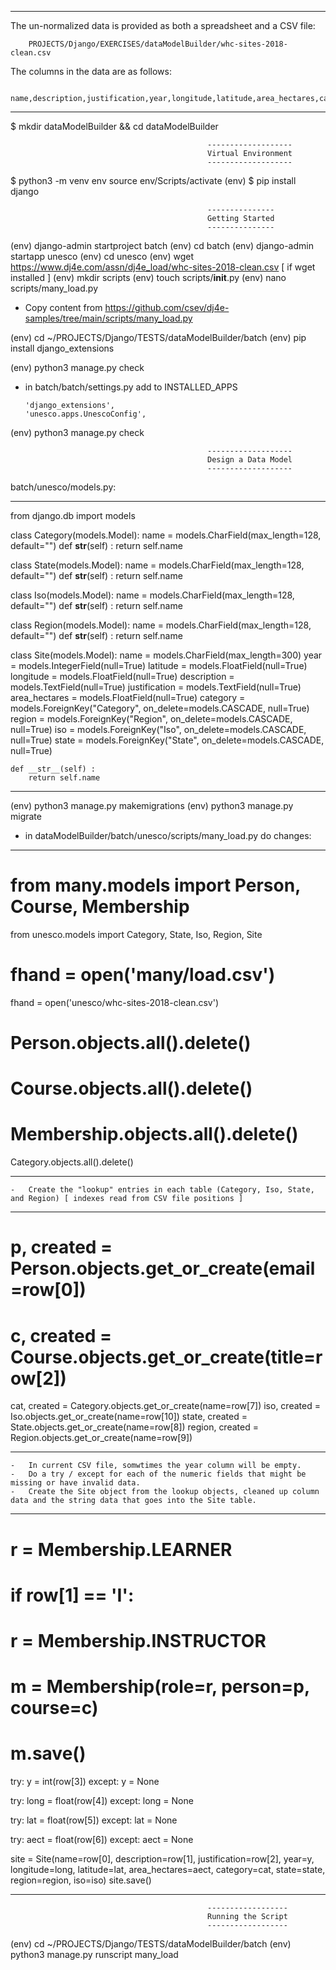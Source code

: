 __________________________________________________________________________________________________________

 The un-normalized data is provided as both a spreadsheet and a CSV file:

        PROJECTS/Django/EXERCISES/dataModelBuilder/whc-sites-2018-clean.csv

 The columns in the data are as follows:

        name,description,justification,year,longitude,latitude,area_hectares,category,state,region,iso

__________________________________________________________________________________________________________

$ mkdir dataModelBuilder && cd dataModelBuilder

                                                -------------------
                                                Virtual Environment
                                                -------------------

$ python3 -m venv env
source env/Scripts/activate
(env) $ pip install django

                                                ---------------
                                                Getting Started
                                                ---------------

(env) django-admin startproject batch
(env) cd batch
(env) django-admin startapp unesco
(env) cd unesco
(env) wget https://www.dj4e.com/assn/dj4e_load/whc-sites-2018-clean.csv [ if wget installed ]
(env) mkdir scripts
(env) touch scripts/__init__.py
(env) nano scripts/many_load.py

-   Copy content from https://github.com/csev/dj4e-samples/tree/main/scripts/many_load.py

(env) cd ~/PROJECTS/Django/TESTS/dataModelBuilder/batch
(env) pip install django_extensions

(env) python3 manage.py check

-   in batch/batch/settings.py add to INSTALLED_APPS

        'django_extensions',
        'unesco.apps.UnescoConfig',

(env) python3 manage.py check

                                                -------------------
                                                Design a Data Model
                                                -------------------

 batch/unesco/models.py:

------------------------------------------------------------------------------------------
from django.db import models

class Category(models.Model):
    name = models.CharField(max_length=128, default="")
    def __str__(self) :
        return self.name

class State(models.Model):
    name = models.CharField(max_length=128, default="")
    def __str__(self) :
        return self.name

class Iso(models.Model):
    name = models.CharField(max_length=128, default="")
    def __str__(self) :
        return self.name

class Region(models.Model):
    name = models.CharField(max_length=128, default="")
    def __str__(self) :
        return self.name

class Site(models.Model):
    name = models.CharField(max_length=300)
    year = models.IntegerField(null=True)
    latitude = models.FloatField(null=True)
    longitude = models.FloatField(null=True)
    description = models.TextField(null=True)
    justification = models.TextField(null=True)
    area_hectares = models.FloatField(null=True)
    category = models.ForeignKey("Category", on_delete=models.CASCADE, null=True)
    region = models.ForeignKey("Region", on_delete=models.CASCADE, null=True)
    iso = models.ForeignKey("Iso", on_delete=models.CASCADE, null=True)
    state = models.ForeignKey("State", on_delete=models.CASCADE, null=True)

    def __str__(self) :
        return self.name

------------------------------------------------------------------------------------------

(env) python3 manage.py makemigrations
(env) python3 manage.py migrate

-   in dataModelBuilder/batch/unesco/scripts/many_load.py do changes:

------------------------------------------------------------------------------
#   from many.models import Person, Course, Membership
from unesco.models import Category, State, Iso, Region, Site

#   fhand = open('many/load.csv')
fhand = open('unesco/whc-sites-2018-clean.csv')

#   Person.objects.all().delete()
#   Course.objects.all().delete()
#   Membership.objects.all().delete()
Category.objects.all().delete()

------------------------------------------------------------------------------

    -   Create the "lookup" entries in each table (Category, Iso, State, and Region) [ indexes read from CSV file positions ] 

------------------------------------------------------------------------------

#   p, created = Person.objects.get_or_create(email=row[0])
#   c, created = Course.objects.get_or_create(title=row[2])
cat, created = Category.objects.get_or_create(name=row[7])
iso, created = Iso.objects.get_or_create(name=row[10])
state, created = State.objects.get_or_create(name=row[8])
region, created = Region.objects.get_or_create(name=row[9])

------------------------------------------------------------------------------

    -   In current CSV file, somwtimes the year column will be empty. 
    -   Do a try / except for each of the numeric fields that might be missing or have invalid data.
    -   Create the Site object from the lookup objects, cleaned up column data and the string data that goes into the Site table.

------------------------------------------------------------------------------

#   r = Membership.LEARNER
#   if row[1] == 'I':
#       r = Membership.INSTRUCTOR
#   m = Membership(role=r, person=p, course=c)
#   m.save()
try:
    y = int(row[3])
except:
    y = None

try:
    long = float(row[4])
except:
    long = None

try:
    lat = float(row[5])
except:
    lat = None

try:
    aect = float(row[6])
except:
    aect = None

site = Site(name=row[0], description=row[1], justification=row[2], year=y, longitude=long, latitude=lat, area_hectares=aect, category=cat, state=state, region=region, iso=iso)
site.save()

------------------------------------------------------------------------------

                                                ------------------
                                                Running the Script
                                                ------------------

(env) cd ~/PROJECTS/Django/TESTS/dataModelBuilder/batch
(env) python3 manage.py runscript many_load

